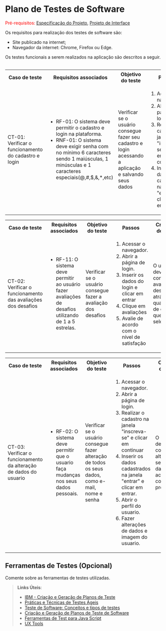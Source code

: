 # Plano de Testes de Software

<span style="color:red">Pré-requisitos: <a href="https://github.com/ICEI-PUC-Minas-PMV-ADS/ads-e1-exemplo-vida-de-estudante/tree/main/documentos/02-Especificação%20do%20Projeto.md"> Especificação do Projeto</a></span>, <a href="https://github.com/ICEI-PUC-Minas-PMV-ADS/ads-e1-exemplo-vida-de-estudante/tree/main/documentos/04-Projeto%20de%20Interface.md"> Projeto de Interface</a>

Os requisitos para realização dos testes de software são:
<ul><li>Site publicado na internet;</li>
<li>Navegador da internet: Chrome, Firefox ou Edge.</li>
</ul>

Os testes funcionais a serem realizados na aplicação são descritos a seguir.

<table>
 

 
<table>
 <tr>
  <th>Caso de teste</th>
  <th>Requisitos associados</th>
  <th>Objetivo do teste</th>
  <th>Passos</th>
  <th>Critérios de êxito</th>
  <th>Responsável</th>
 </tr>
 <tr>
  <td>CT-01: Verificar o funcionamento do cadastro e login</td>
  <td>
   <ul>
    <li>RF-01:	O sistema deve permitir o cadastro e login na plataforma.</li>
   <li>RNF-01:	O sistema deve exigir senha com no mínimo 6 caracteres sendo 1 maiúsculas, 1 minúsculas e 1 caracteres especiais(@,#,$,&,*,etc)</li>
    
   </ul>
  </td>
  <td>Verificar se o usuário consegue fazer seu cadastro e login acessando a aplicação e salvando seus dados</td>
  <td>
   <ol>
    <li>Acessar o navegador.</li>
    <li>Abrir a página de login.</li>
    <li>Realizar o cadastro na janela "inscreva-se" e clicar em continuar</li>
    <li>Inserir os dados cadastrados na janela "entrar" e clicar em entrar.</li>
   </ol>
   </td>
  <td>Os deve conseguir acessar a homepage tendo seus dados (nome, email e senha) salvos.</td>
  <td>Artur</td>
 </tr>
</table>
<table>
 <tr>
  <th>Caso de teste</th>
  <th>Requisitos associados</th>
  <th>Objetivo do teste</th>
  <th>Passos</th>
  <th>Critérios de êxito</th>
  <th>Responsável</th>
 </tr>
 <tr>
  <td>CT-02: Verificar o funcionamento das avaliações dos desafios </td>
  <td>
   <ul>
    <li>RF-11: O sistema deve permitir ao usuário fazer avaliações de desafios utilizando de 1 a 5 estrelas.</li> 
   </ul>
  </td>
  <td>Verificar se o usuário consegue fazer a avaliação dos desafios</td>
  <td>
   <ol>
    <li>Acessar o navegador.</li>
    <li>Abrir a página de login.</li>
    <li>Inserir os dados do login e clicar em entrar</li>
    <li>Clique em avaliações</li>
    <li>Avalie de acordo com o nível de satisfação</li>
   </ol>
   </td>
  <td>O usuário deve conseguir avaliar o desafio atráves da quantidade de estrelas que ele selecionar.</td>
  <td>Sharon</td>
 </tr>
</table>


<table>
 <tr>
  <th>Caso de teste</th>
  <th>Requisitos associados</th>
  <th>Objetivo do teste</th>
  <th>Passos</th>
  <th>Critérios de êxito</th>
  <th>Responsável</th>
 </tr>
 <tr>
  <td>CT-03: Verificar o funcionamento da alteração de dados do usuario</td>
  <td>
   <ul>
    <li>RF-02:	O sistema deve permitir que o usuario faça mudanças nos seus dados pessoais.</li>
 
    
   </ul>
  </td>
  <td>Verificar se o usuário consegue fazer alteração de todos os seus dados, como e-mail, nome e senha</td>
  <td>
   <ol>
    <li>Acessar o navegador.</li>
    <li>Abrir a página de login.</li>
    <li>Realizar o cadastro na janela "inscreva-se" e clicar em continuar</li>
    <li>Inserir os dados cadastrados na janela "entrar" e clicar em entrar.</li>
    <li>Abrir o perfil do usuario.</li>
    <li>Fazer alterações de dados e imagem do usuario.</li>
   </ol>
   </td>
  <td>O usuario deve conseguir alterar seus dados de acordo com sua preferencia</td>
  <td>Gabriel Almeida</td>
 </tr>
</table>




## Ferramentas de Testes (Opcional)

Comente sobre as ferramentas de testes utilizadas.
 
> **Links Úteis**:
> - [IBM - Criação e Geração de Planos de Teste](https://www.ibm.com/developerworks/br/local/rational/criacao_geracao_planos_testes_software/index.html)
> - [Práticas e Técnicas de Testes Ágeis](http://assiste.serpro.gov.br/serproagil/Apresenta/slides.pdf)
> -  [Teste de Software: Conceitos e tipos de testes](https://blog.onedaytesting.com.br/teste-de-software/)
> - [Criação e Geração de Planos de Teste de Software](https://www.ibm.com/developerworks/br/local/rational/criacao_geracao_planos_testes_software/index.html)
> - [Ferramentas de Test para Java Script](https://geekflare.com/javascript-unit-testing/)
> - [UX Tools](https://uxdesign.cc/ux-user-research-and-user-testing-tools-2d339d379dc7)
